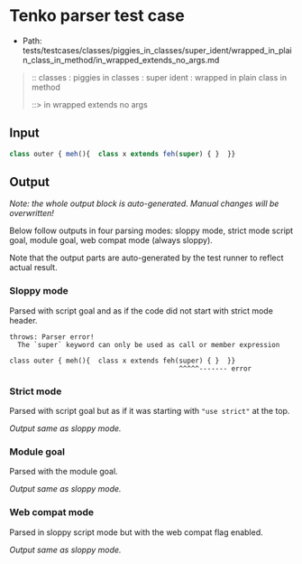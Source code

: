 # Tenko parser test case

- Path: tests/testcases/classes/piggies_in_classes/super_ident/wrapped_in_plain_class_in_method/in_wrapped_extends_no_args.md

> :: classes : piggies in classes : super ident : wrapped in plain class in method
>
> ::> in wrapped extends no args

## Input

`````js
class outer { meh(){  class x extends feh(super) { }  }}
`````

## Output

_Note: the whole output block is auto-generated. Manual changes will be overwritten!_

Below follow outputs in four parsing modes: sloppy mode, strict mode script goal, module goal, web compat mode (always sloppy).

Note that the output parts are auto-generated by the test runner to reflect actual result.

### Sloppy mode

Parsed with script goal and as if the code did not start with strict mode header.

`````
throws: Parser error!
  The `super` keyword can only be used as call or member expression

class outer { meh(){  class x extends feh(super) { }  }}
                                          ^^^^^------- error
`````

### Strict mode

Parsed with script goal but as if it was starting with `"use strict"` at the top.

_Output same as sloppy mode._

### Module goal

Parsed with the module goal.

_Output same as sloppy mode._

### Web compat mode

Parsed in sloppy script mode but with the web compat flag enabled.

_Output same as sloppy mode._
